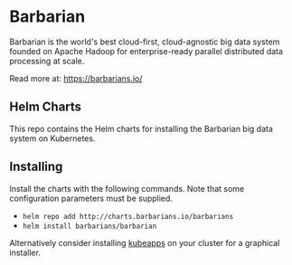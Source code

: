 # Barbarian
Barbarian is the world's best cloud-first, cloud-agnostic big data system founded on Apache Hadoop for enterprise-ready parallel distributed data processing at scale.

Read more at:
https://barbarians.io/

## Helm Charts
This repo contains the Helm charts for installing the Barbarian big data system on Kubernetes.

## Installing
Install the charts with the following commands. Note that some configuration parameters must be supplied.
- ```helm repo add http://charts.barbarians.io/barbarians```
- ```helm install barbarians/barbarian```

Alternatively consider installing [kubeapps](https://kubeapps.com/) on your cluster for a graphical installer.
